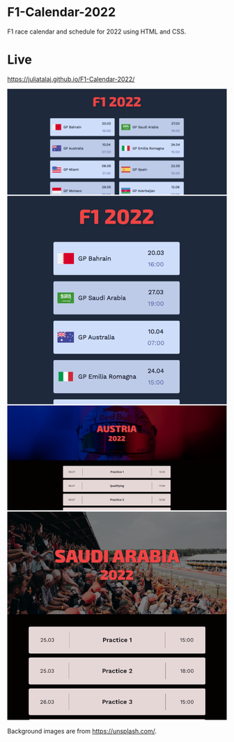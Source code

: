 # F1-Calendar-2022
F1 race calendar and schedule for 2022 using HTML and CSS. 

# Live
https://juliatalaj.github.io/F1-Calendar-2022/

![screenshot of main page - desktop](screenshots/mainPage.png)
![screenshot of main page - tablet](screenshots/mainPageTablet.png)
![screenshot of schedule page](screenshots/schedule.png)
![screenshot of schedule page - tablet](screenshots/scheduleTablet.png)


Background images are from https://unsplash.com/.
